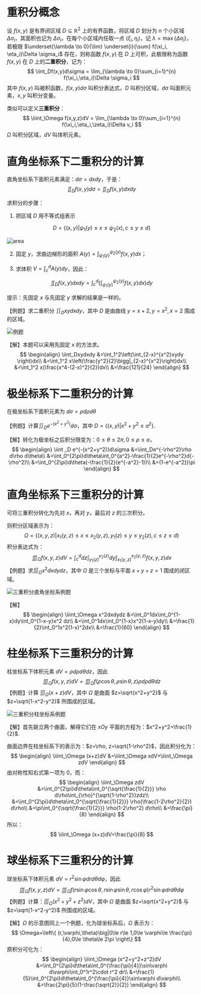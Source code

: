 # 重积分概念

设 $f(x,y)$ 是有界闭区域 $D\subseteq \mathbb{R}^2$ 上的有界函数，将区域 $D$ 划分为 $n$ 个小区域 $\Delta \sigma_i$，其面积也记为 $\Delta \sigma_i$，在每个小区域内任取一点 $(\xi_i, \eta_i)$，记 $\lambda=\max\{\Delta \sigma_i\}$，若极限 $\underset{\lambda \to 0}{\lim} \underset{i}{\sum} f(\xi_i, \eta_i)\Delta \sigma_i$ 存在，则称函数 $f(x,y)$ 在 $D$ 上可积，此极限称为函数 $f(x,y)$ 在 $D$ 上的**二重积分**，记为：
$$
\iint_Df(x,y)d\sigma = \lim_{\lambda \to 0}\sum_{i=1}^{n} f(\xi_i,\eta_i)\Delta \sigma_i
$$
其中 $f(x,y)$ 叫被积函数，$f(x,y)d\sigma$ 叫积分表达式，$D$ 叫积分区域，$d\sigma$ 叫面积元素，$x,y$ 叫积分变量。



类似可以定义**三重积分**：
$$
\iiint_\Omega f(x,y,z)dV = \lim_{\lambda \to 0}\sum_{i=1}^{n} f(\xi_i,\eta_i,\zeta_i)\Delta v_i
$$
$\Omega$ 叫积分区域，$dV$ 叫体积元素。



# 直角坐标系下二重积分的计算

直角坐标系下面积元素满足：$d\sigma=dxdy$，于是：
$$
\iint_Df(x,y)d\sigma =\iint_Df(x,y)dxdy
$$

求积分的步骤：

1. 把区域 $D$ 用不等式组表示

$$
D=\{(x,y)\big| \psi_1(y)\le x\le\psi_2(x), c\le y\le d  \}
$$

![area](area.png)

2. 固定 $y$，求曲边梯形的面积 $A(y)=\int_{\psi_1(y)}^{\psi_2(y)} f(x,y)dx$；

3. 求体积 $V=\int_c^dA(y)dy$，因此：

$$
\iint_Df(x,y)dxdy=\int_c^d\left( \int_{\psi_1(y)}^{\psi_2(y)}f(x,y)dx \right)dy
$$

提示：先固定 $x$ 与先固定 $y$ 求解的结果是一样的。

【例题】求二重积分 $\iint_Dxydxdy$，其中 $D$ 是由曲线 $y=x+2,y=x^2, x=2$ 围成的区域。

![例题](例题.png)

【解】本题可以采用先固定 $x$ 的方法求。
$$
\begin{align}
\iint_Dxydxdy
&=\int_1^2\left(\int_{2-x}^{x^2}xydy \right)dx\\
&=\int_1^2 x\left(\frac{y^2}{2}\bigg|_{2-x}^{x^2}\right)dx\\
&=\int_1^2 x(\frac{x^4-(2-x)^2}{2})dx\\
&=\frac{121}{24}
\end{align}
$$


# 极坐标系下二重积分的计算

在极坐标系下面积元素为 $d\sigma=\rho d\rho d\theta$

【例题】计算$\iint _D e^{-(x^2+y^2)}d\sigma$，其中 $D=\{(x,y)\big|x^2+y^2\le a^2\}$.

【解】转化为极坐标之后积分限变为：$0\le \theta \le2\pi, 0\le \rho\le a$，
$$
\begin{align}
\iint _D e^{-(x^2+y^2)}d\sigma
&=\iint_De^{-\rho^2}\rho d\rho d\theta\\
&=\int_0^{2\pi}d\theta\int_0^{a^2}-\frac{1}{2}e^{-\rho^2}d(-\rho^2)\\
&=\int_0^{2\pi}d\theta(-\frac{1}{2}(e^{-a^2}-1))\\
&=(1-e^{-a^2})\pi
\end{align}
$$


# 直角坐标系下三重积分的计算

可将三重积分转化为先对 $x$，再对 $y$，最后对 $z$ 的三次积分。

则积分区域表示为：
$$
\Omega=\{ (x,y,z)\big| x_1(y,z)\le x\le x_2(y,z),y_1(z)\le y\le y_2(z), c\le z\le d \}
$$
积分表达式为：
$$
\iiint_\Omega f(x,y,z)dV=\int_c^d dz\int_{y_1(z)}^{y_2(z)}dy\int_{x_1(y,z)}^{x_2(y,z)}f(x,y,z)dx
$$
【例题】求$\iiint_\Omega x^2dxdydz$，其中 $\Omega$ 是三个坐标与平面 $x+y+z=1$ 围成的闭区域。

![三重积分直角坐标系例题](三重积分直角坐标系例题.png)

【解】
$$
\begin{align}
\iiint_\Omega x^2dxdydz
&=\int_0^1dx\int_0^{1-x}dy\int_0^{1-x-y}x^2 dz\\
&=\int_0^1dx\int_0^{1-x}x^2(1-x-y)dy\\
&=\frac{1}{2}\int_0^1x^2(1-x)^2dx\\
&=\frac{1}{60}
\end{align}
$$

# 柱坐标系下三重积分的计算

柱坐标系下体积元素 $dV=\rho d\rho d\theta dz$，因此
$$
\iiint_\Omega f(x,y,z)dV=\iiint_\Omega f(\rho\cos\theta,\rho\sin\theta,z)\rho d\rho d\theta dz
$$
【例题】计算 $\iiint_\Omega(x+z)dV$，其中 $\Omega$ 是曲面 $z=\sqrt{x^2+y^2}$ 与 $z=\sqrt{1-x^2-y^2}$ 所围成的区域。

![三重积分柱坐标系例题](三重积分柱坐标系例题.png)

【解】首先联立两个曲面，解得它们在 $xOy$ 平面的方程为：$x^2+y^2=\frac{1}{2}$.

曲面边界在柱坐标系下的表示为：$z=\rho, z=\sqrt{1-\rho^2}$，因此积分化为：
$$
\begin{align}
\iiint_\Omega (x+z)dV
&=\iiint_\Omega xdV+\iiint_\Omega zdV
\end{align}
$$
由对称性知右式第一项为 0，而：
$$
\begin{align}
\iiint_\Omega zdV
&=\int_0^{2\pi}d\theta\int_0^{\sqrt{\frac{1}{2}}} \rho d\rho\int_{\rho}^{\sqrt{1-\rho^2}}zdz\\
&=\int_0^{2\pi}d\theta\int_0^{\sqrt{\frac{1}{2}}} \rho(\frac{1-2\rho^2}{2}) d\rho\\
&=\pi\int_0^{\sqrt{\frac{1}{2}}} \rho(1-2\rho^2) d\rho\\
&=\frac{\pi}{8}
\end{align}
$$
所以：
$$
\iiint_\Omega (x+z)dV=\frac{\pi}{8}
$$

# 球坐标系下三重积分的计算

球坐标系下体积元素 $dV=r^2\sin\varphi dr d\theta d\varphi$，因此
$$
\iiint_\Omega f(x,y,z)dV=\iiint_\Omega f(r\sin\varphi\cos\theta, r\sin\varphi\sin\theta,r\cos\varphi)r^2 \sin\varphi dr d\theta d\varphi
$$
【例题】计算：$\iiint_\Omega (x^2+y^2+z^2)dV$，其中 $\Omega$ 是曲面 $z=\sqrt{x^2+y^2}$ 与 $z=\sqrt{1-x^2-y^2}$ 所围成的区域。

【解】$\Omega$ 的示意图同上一个例题，化为球坐标系后，$\Omega$ 表示为：
$$
\Omega=\left\{ (r,\varphi,\theta)\big|0\le r\le 1,0\le \varphi\le \frac{\pi}{4},0\le \theta\le 2\pi \right\}
$$
原积分可化为：
$$
\begin{align}
\iiint_\Omega (x^2+y^2+z^2)dV
&=\int_0^{2\pi}d\theta\int_0^{\frac{\pi}{4}}\sin\varphi d\varphi\int_0^1r^2\cdot r^2 dr\\
&=\frac{1}{5}\int_0^{2\pi}d\theta\int_0^{\frac{\pi}{4}}\sin\varphi d\varphi\\
&=\frac{2\pi}{5}(1-\frac{\sqrt{2}}{2})
\end{align}
$$
